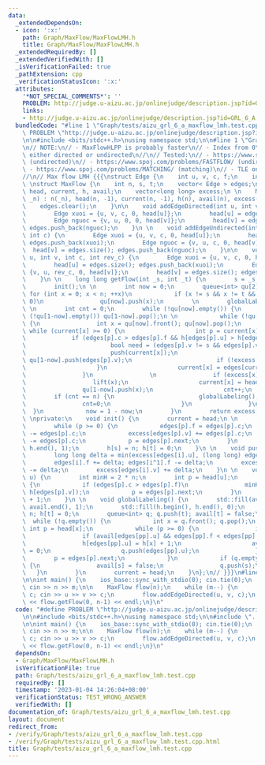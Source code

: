 ```yaml
---
data:
  _extendedDependsOn:
  - icon: ':x:'
    path: Graph/MaxFlow/MaxFlowLMH.h
    title: Graph/MaxFlow/MaxFlowLMH.h
  _extendedRequiredBy: []
  _extendedVerifiedWith: []
  _isVerificationFailed: true
  _pathExtension: cpp
  _verificationStatusIcon: ':x:'
  attributes:
    '*NOT_SPECIAL_COMMENTS*': ''
    PROBLEM: http://judge.u-aizu.ac.jp/onlinejudge/description.jsp?id=GRL_6_A
    links:
    - http://judge.u-aizu.ac.jp/onlinejudge/description.jsp?id=GRL_6_A
  bundledCode: "#line 1 \"Graph/tests/aizu_grl_6_a_maxflow_lmh.test.cpp\"\n#define\
    \ PROBLEM \"http://judge.u-aizu.ac.jp/onlinejudge/description.jsp?id=GRL_6_A\"\
    \n\n#include <bits/stdc++.h>\nusing namespace std;\n\n#line 1 \"Graph/MaxFlow/MaxFlowLMH.h\"\
    \n// NOTE:\n// - MaxFlowHLPP is probably faster\n// - Index from 0\n// - Can handle\
    \ either directed or undirected\n//\n// Tested:\n// - https://www.spoj.com/problems/FFLOW/\
    \ (undirected)\n// - https://www.spoj.com/problems/FASTFLOW/ (undirected)\n//\
    \ - https://www.spoj.com/problems/MATCHING/ (matching)\n// - TLE on https://loj.ac/p/127\n\
    //\n// Max flow LMH {{{\nstruct Edge {\n    int u, v, c, f;\n    int next;\n};\n\
    \ \nstruct MaxFlow {\n    int n, s, t;\n    vector< Edge > edges;\n    vector<int>\
    \ head, current, h, avail;\n    vector<long long> excess;\n \n    MaxFlow(int\
    \ _n) : n(_n), head(n, -1), current(n, -1), h(n), avail(n), excess(n) {\n    \
    \    edges.clear();\n    }\n\n    void addEdgeDirected(int u, int v, int c) {\n\
    \        Edge xuoi = {u, v, c, 0, head[u]};\n        head[u] = edges.size(); edges.push_back(xuoi);\n\
    \        Edge nguoc = {v, u, 0, 0, head[v]};\n        head[v] = edges.size();\
    \ edges.push_back(nguoc);\n    }\n \n    void addEdgeUndirected(int u, int v,\
    \ int c) {\n        Edge xuoi = {u, v, c, 0, head[u]};\n        head[u] = edges.size();\
    \ edges.push_back(xuoi);\n        Edge nguoc = {v, u, c, 0, head[v]};\n      \
    \  head[v] = edges.size(); edges.push_back(nguoc);\n    }\n\n    void addEdgeUndirected(int\
    \ u, int v, int c, int rev_c) {\n        Edge xuoi = {u, v, c, 0, head[u]};\n\
    \        head[u] = edges.size(); edges.push_back(xuoi);\n        Edge nguoc =\
    \ {v, u, rev_c, 0, head[v]};\n        head[v] = edges.size(); edges.push_back(nguoc);\n\
    \    }\n \n    long long getFlow(int _s, int _t) {\n        s = _s; t = _t;\n\
    \        init();\n \n        int now = 0;\n        queue<int> qu[2];\n       \
    \ for (int x = 0; x < n; ++x)\n            if (x != s && x != t && excess[x] >\
    \ 0)\n                qu[now].push(x);\n        \n        globalLabeling();\n\
    \ \n        int cnt = 0;\n        while (!qu[now].empty()) {\n            while\
    \ (!qu[1-now].empty()) qu[1-now].pop();\n \n            while (!qu[now].empty())\
    \ {\n                int x = qu[now].front(); qu[now].pop();\n               \
    \ while (current[x] >= 0) {\n                    int p = current[x];\n       \
    \             if (edges[p].c > edges[p].f && h[edges[p].u] > h[edges[p].v]) {\n\
    \                        bool need = (edges[p].v != s && edges[p].v != t && !excess[edges[p].v]);\n\
    \                        push(current[x]);\n                        if (need)\
    \ qu[1-now].push(edges[p].v);\n                        if (!excess[x]) break;\n\
    \                    }\n                    current[x] = edges[current[x]].next;\n\
    \                }\n                \n                if (excess[x] > 0) {\n \
    \                   lift(x);\n                    current[x] = head[x];\n    \
    \                qu[1-now].push(x);\n                    cnt++;\n            \
    \        if (cnt == n) {\n                        globalLabeling();\n        \
    \                cnt=0;\n                    }\n                }\n          \
    \  }\n            now = 1 - now;\n        }\n        return excess[t];\n    }\n\
    \ \nprivate:\n    void init() {\n        current = head;\n \n        int p = head[s];\n\
    \        while (p >= 0) {\n            edges[p].f = edges[p].c;\n            edges[p^1].f\
    \ -= edges[p].c;\n            excess[edges[p].v] += edges[p].c;\n            excess[s]\
    \ -= edges[p].c;\n            p = edges[p].next;\n        }\n        std::fill(h.begin(),\
    \ h.end(), 1);\n        h[s] = n; h[t] = 0;\n    }\n \n    void push(int i) {\n\
    \        long long delta = min(excess[edges[i].u], (long long) edges[i].c - edges[i].f);\n\
    \        edges[i].f += delta; edges[i^1].f -= delta;\n        excess[edges[i].u]\
    \ -= delta;\n        excess[edges[i].v] += delta;\n    }\n \n    void lift(int\
    \ u) {\n        int minH = 2 * n;\n        int p = head[u];\n        while (p>=0)\
    \ {\n            if (edges[p].c > edges[p].f)\n                minH = min(minH,\
    \ h[edges[p].v]);\n            p = edges[p].next;\n        }\n        h[u] = minH\
    \ + 1;\n    }\n \n    void globalLabeling() {\n        std::fill(avail.begin(),\
    \ avail.end(), 1);\n        std::fill(h.begin(), h.end(), 0);\n        h[s] =\
    \ n; h[t] = 0;\n        queue<int> q; q.push(t); avail[t] = false;\n \n      \
    \  while (!q.empty()) {\n            int x = q.front(); q.pop();\n           \
    \ int p = head[x];\n            while (p >= 0) {\n                int pp = p^1;\n\
    \                if (avail[edges[pp].u] && edges[pp].f < edges[pp].c) {\n    \
    \                h[edges[pp].u] = h[x] + 1;\n                    avail[edges[pp].u]\
    \ = 0;\n                    q.push(edges[pp].u);\n                }\n        \
    \        p = edges[p].next;\n            }\n            if (q.empty() && avail[s])\
    \ {\n                avail[s] = false;\n                q.push(s);\n         \
    \   }\n        }\n        current = head;\n    }\n};\n// }}}\n#line 7 \"Graph/tests/aizu_grl_6_a_maxflow_lmh.test.cpp\"\
    \n\nint main() {\n    ios_base::sync_with_stdio(0); cin.tie(0);\n    int n, m;\
    \ cin >> n >> m;\n\n    MaxFlow flow(n);\n    while (m--) {\n        int u, v,\
    \ c; cin >> u >> v >> c;\n        flow.addEdgeDirected(u, v, c);\n    }\n    cout\
    \ << flow.getFlow(0, n-1) << endl;\n}\n"
  code: "#define PROBLEM \"http://judge.u-aizu.ac.jp/onlinejudge/description.jsp?id=GRL_6_A\"\
    \n\n#include <bits/stdc++.h>\nusing namespace std;\n\n#include \"../MaxFlow/MaxFlowLMH.h\"\
    \n\nint main() {\n    ios_base::sync_with_stdio(0); cin.tie(0);\n    int n, m;\
    \ cin >> n >> m;\n\n    MaxFlow flow(n);\n    while (m--) {\n        int u, v,\
    \ c; cin >> u >> v >> c;\n        flow.addEdgeDirected(u, v, c);\n    }\n    cout\
    \ << flow.getFlow(0, n-1) << endl;\n}\n"
  dependsOn:
  - Graph/MaxFlow/MaxFlowLMH.h
  isVerificationFile: true
  path: Graph/tests/aizu_grl_6_a_maxflow_lmh.test.cpp
  requiredBy: []
  timestamp: '2023-01-04 14:26:04+08:00'
  verificationStatus: TEST_WRONG_ANSWER
  verifiedWith: []
documentation_of: Graph/tests/aizu_grl_6_a_maxflow_lmh.test.cpp
layout: document
redirect_from:
- /verify/Graph/tests/aizu_grl_6_a_maxflow_lmh.test.cpp
- /verify/Graph/tests/aizu_grl_6_a_maxflow_lmh.test.cpp.html
title: Graph/tests/aizu_grl_6_a_maxflow_lmh.test.cpp
---
```

